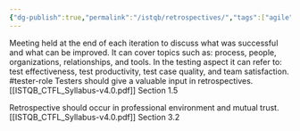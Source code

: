```yaml
---
{"dg-publish":true,"permalink":"/istqb/retrospectives/","tags":["agile","agile-tester","retrospective"]}
---
```


Meeting held at the end of each iteration to discuss what was successful and what can be improved.
It can cover topics such as: process, people, organizations, relationships, and tools.
In the testing aspect it can refer to: test effectiveness, test productivity, test case quality, and team satisfaction.
#tester-role 
Testers should give a valuable input in retrospectives. [[ISTQB_CTFL_Syllabus-v4.0.pdf]] Section 1.5

Retrospective should occur in professional environment and mutual trust. [[ISTQB_CTFL_Syllabus-v4.0.pdf]] Section 3.2
